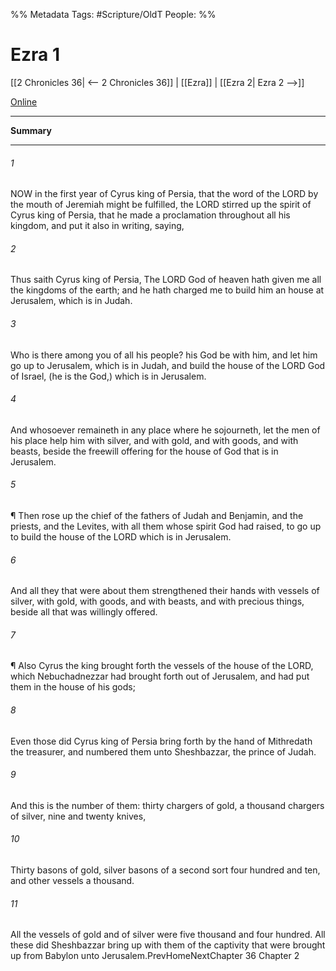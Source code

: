

%% Metadata
Tags: #Scripture/OldT
People: 
%%
# Ezra 1
[[2 Chronicles 36| <-- 2 Chronicles 36]] | [[Ezra]] | [[Ezra 2| Ezra 2 -->]]

[Online](https://churchofjesuschrist.org/study/scriptures/ot/ezra/1?lang=eng)

---
__Summary__



---

###### 1
NOW in the first year of Cyrus king of Persia, that the word of the LORD by the mouth of Jeremiah might be fulfilled, the LORD stirred up the spirit of Cyrus king of Persia, that he made a proclamation throughout all his kingdom, and put it also in writing, saying,
###### 2
Thus saith Cyrus king of Persia, The LORD God of heaven hath given me all the kingdoms of the earth; and he hath charged me to build him an house at Jerusalem, which is in Judah.
###### 3
Who is there among you of all his people?  his God be with him, and let him go up to Jerusalem, which is in Judah, and build the house of the LORD God of Israel, (he is the God,) which is in Jerusalem.
###### 4
And whosoever remaineth in any place where he sojourneth, let the men of his place help him with silver, and with gold, and with goods, and with beasts, beside the freewill offering for the house of God that is in Jerusalem.
###### 5
¶ Then rose up the chief of the fathers of Judah and Benjamin, and the priests, and the Levites, with all them whose spirit God had raised, to go up to build the house of the LORD which is in Jerusalem.
###### 6
And all they that were about them strengthened their hands with vessels of silver, with gold, with goods, and with beasts, and with precious things, beside all that was willingly offered.
###### 7
¶ Also Cyrus the king brought forth the vessels of the house of the LORD, which Nebuchadnezzar had brought forth out of Jerusalem, and had put them in the house of his gods;
###### 8
Even those did Cyrus king of Persia bring forth by the hand of Mithredath the treasurer, and numbered them unto Sheshbazzar, the prince of Judah.
###### 9
And this is the number of them: thirty chargers of gold, a thousand chargers of silver, nine and twenty knives,
###### 10
Thirty basons of gold, silver basons of a second sort four hundred and ten, and other vessels a thousand.
###### 11
All the vessels of gold and of silver were five thousand and four hundred.  All these did Sheshbazzar bring up with them of the captivity that were brought up from Babylon unto Jerusalem.PrevHomeNextChapter 36&nbsp;Chapter 2



